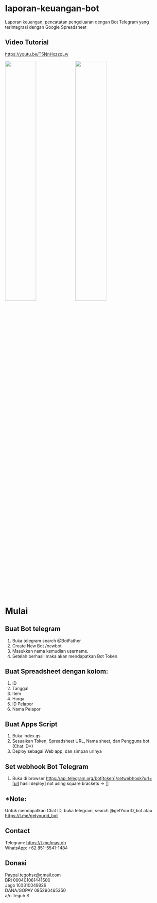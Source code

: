 # laporan-keuangan-bot
Laporan keuangan, pencatatan pengeluaran dengan Bot Telegram yang terintegrasi dengan Google Spreadsheet

## Video Tutorial
https://youtu.be/T5NnHxzzqLw

<img src="https://user-images.githubusercontent.com/101353193/181287924-5cb3b590-d841-4a52-a4a0-f412072ce246.jpg" width="45%"> <img src="https://user-images.githubusercontent.com/101353193/181287939-faaeaf1d-7064-40f4-93cf-e3318a93a957.jpg" width="45%">

# Mulai

## Buat Bot telegram
1. Buka telegram search @BotFather
2. Create New Bot /newbot
3. Masukkan nama kemudian username.
4. Setelah berhasil maka akan mendapatkan Bot Token.

## Buat Spreadsheet dengan kolom:
1. ID
2. Tanggal
4. Item
5. Harga
6. ID Pelapor
7. Nama Pelapor

## Buat Apps Script
1. Buka index.gs
2. Sesuaikan Token, Spreadsheet URL, Nama sheet, dan Pengguna bot (Chat ID*)
3. Deploy sebagai Web app, dan simpan urlnya

## Set webhook Bot Telegram
1. Buka di browser https://api.telegram.org/bot[token]/setwebhook?url=[url hasil deploy]
not using square brackets -> []

## *Note:
Untuk mendapatkan Chat ID, buka telegram, search @getYourID_bot atau https://t.me/getyourid_bot


## Contact
Telegram: https://t.me/mastgh <br>
WhatsApp: +62 851-5541-1484

## Donasi
Paypal tegohsx@gmail.com <br>
BRI 000401061441500 <br>
Jago 100310049829 <br>
DANA/GOPAY 085290465350 <br>
a/n Teguh S
